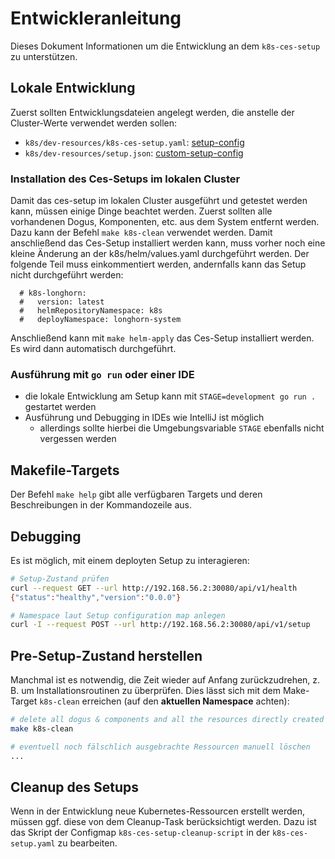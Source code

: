 # Entwickleranleitung

Dieses Dokument Informationen um die Entwicklung an dem `k8s-ces-setup` zu unterstützen.

## Lokale Entwicklung

Zuerst sollten Entwicklungsdateien angelegt werden, die anstelle der Cluster-Werte verwendet werden sollen:

* `k8s/dev-resources/k8s-ces-setup.yaml`: [setup-config](../operations/configuration_guide_de.md)
* `k8s/dev-resources/setup.json`: [custom-setup-config](../operations/custom_setup_configuration_de.md)

### Installation des Ces-Setups im lokalen Cluster

Damit das ces-setup im lokalen Cluster ausgeführt und getestet werden kann, müssen einige Dinge beachtet werden.
Zuerst sollten alle vorhandenen Dogus, Komponenten, etc. aus dem System entfernt werden. Dazu kann
der Befehl `make k8s-clean` verwendet werden.
Damit anschließend das Ces-Setup installiert werden kann, muss vorher noch eine kleine Änderung an der 
k8s/helm/values.yaml durchgeführt werden.
Der folgende Teil muss einkommentiert werden, andernfalls kann das Setup nicht durchgeführt werden:
```
  # k8s-longhorn:
  #   version: latest
  #   helmRepositoryNamespace: k8s
  #   deployNamespace: longhorn-system
```
Anschließend kann mit `make helm-apply` das Ces-Setup installiert werden. Es wird dann automatisch durchgeführt.


### Ausführung mit `go run` oder einer IDE

- die lokale Entwicklung am Setup kann mit `STAGE=development go run .` gestartet werden
- Ausführung und Debugging in IDEs wie IntelliJ ist möglich
  - allerdings sollte hierbei die Umgebungsvariable `STAGE` ebenfalls nicht vergessen werden

## Makefile-Targets

Der Befehl `make help` gibt alle verfügbaren Targets und deren Beschreibungen in der Kommandozeile aus.

## Debugging

Es ist möglich, mit einem deployten Setup zu interagieren:

```bash
# Setup-Zustand prüfen
curl --request GET --url http://192.168.56.2:30080/api/v1/health
{"status":"healthy","version":"0.0.0"}

# Namespace laut Setup configuration map anlegen
curl -I --request POST --url http://192.168.56.2:30080/api/v1/setup
```

## Pre-Setup-Zustand herstellen

Manchmal ist es notwendig, die Zeit wieder auf Anfang zurückzudrehen, z. B. um Installationsroutinen zu überprüfen. 
Dies lässt sich mit dem Make-Target `k8s-clean` erreichen (auf den **aktuellen Namespace** achten):

```bash
# delete all dogus & components and all the resources directly created by the setup
make k8s-clean

# eventuell noch fälschlich ausgebrachte Ressourcen manuell löschen
...
```

## Cleanup des Setups

Wenn in der Entwicklung neue Kubernetes-Ressourcen erstellt werden, müssen ggf. diese von dem Cleanup-Task berücksichtigt werden.
Dazu ist das Skript der Configmap `k8s-ces-setup-cleanup-script` in der `k8s-ces-setup.yaml` zu bearbeiten.